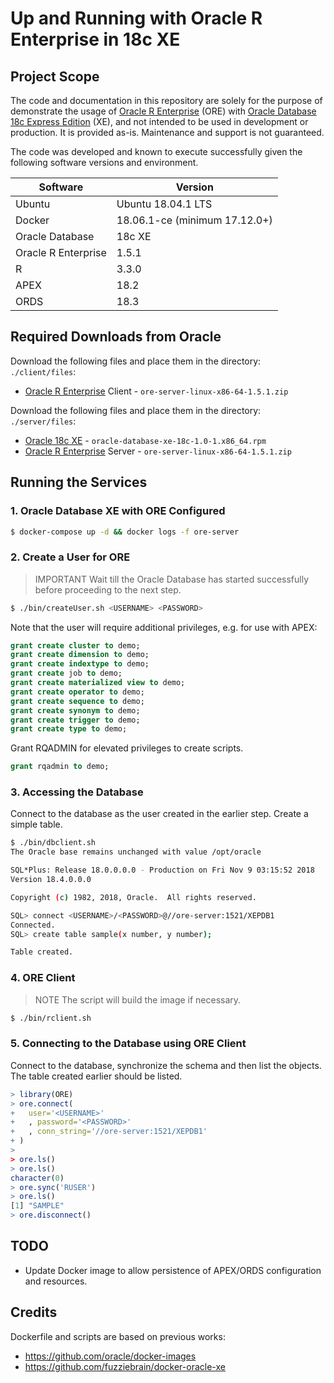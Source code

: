 # Up and Running with Oracle R Enterprise in 18c XE

## Project Scope

The code and documentation in this repository are solely for the purpose of demonstrate the usage of [Oracle R Enterprise](https://www.oracle.com/technetwork/database/database-technologies/r/r-enterprise/overview/index.html) (ORE) with [Oracle Database 18c Express Edition](https://oracle.com/xe) (XE), and not intended to be used in development or production. It is provided as-is. Maintenance and support is not guaranteed. 

The code was developed and known to execute successfully given the following software versions and environment.

| Software | Version |
|-|-|
| Ubuntu | Ubuntu 18.04.1 LTS |
| Docker | 18.06.1-ce (minimum 17.12.0+) |
| Oracle Database | 18c XE |
| Oracle R Enterprise | 1.5.1 |
| R | 3.3.0 |
| APEX | 18.2 |
| ORDS | 18.3 |

## Required Downloads from Oracle

Download the following files and place them in the directory: `./client/files`:

* [Oracle R Enterprise](https://www.oracle.com/technetwork/database/database-technologies/r/r-enterprise/downloads/index.html) Client - `ore-server-linux-x86-64-1.5.1.zip`

Download the following files and place them in the directory: `./server/files`:

* [Oracle 18c XE](https://www.oracle.com/technetwork/database/database-technologies/express-edition/downloads/index.html) - `oracle-database-xe-18c-1.0-1.x86_64.rpm`
* [Oracle R Enterprise](https://www.oracle.com/technetwork/database/database-technologies/r/r-enterprise/downloads/index.html) Server - `ore-server-linux-x86-64-1.5.1.zip`

## Running the Services

### 1. Oracle Database XE with ORE Configured

```bash
$ docker-compose up -d && docker logs -f ore-server
```

### 2. Create a User for ORE

> IMPORTANT Wait till the Oracle Database has started successfully before proceeding to the next step.

```bash
$ ./bin/createUser.sh <USERNAME> <PASSWORD>
```

Note that the user will require additional privileges, e.g. for use with APEX:

```sql
grant create cluster to demo;
grant create dimension to demo;
grant create indextype to demo;
grant create job to demo;
grant create materialized view to demo;
grant create operator to demo;
grant create sequence to demo;
grant create synonym to demo;
grant create trigger to demo;
grant create type to demo;
```

Grant RQADMIN for elevated privileges to create scripts.

```sql
grant rqadmin to demo;
```

### 3. Accessing the Database

Connect to the database as the user created in the earlier step. Create a simple table.

```bash
$ ./bin/dbclient.sh 
The Oracle base remains unchanged with value /opt/oracle

SQL*Plus: Release 18.0.0.0.0 - Production on Fri Nov 9 03:15:52 2018
Version 18.4.0.0.0

Copyright (c) 1982, 2018, Oracle.  All rights reserved.

SQL> connect <USERNAME>/<PASSWORD>@//ore-server:1521/XEPDB1
Connected.
SQL> create table sample(x number, y number);

Table created.
```

### 4. ORE Client

> NOTE The script will build the image if necessary.

```bash
$ ./bin/rclient.sh
```

### 5. Connecting to the Database using ORE Client

Connect to the database, synchronize the schema and then list the objects. The table created earlier should be listed.

```R
> library(ORE)
> ore.connect(
+   user='<USERNAME>'
+   , password='<PASSWORD>'
+   , conn_string='//ore-server:1521/XEPDB1'
+ )
>
> ore.ls()
> ore.ls()
character(0)
> ore.sync('RUSER')
> ore.ls()
[1] "SAMPLE"
> ore.disconnect()
```

## TODO

* Update Docker image to allow persistence of APEX/ORDS configuration and resources.


## Credits

Dockerfile and scripts are based on previous works:

* https://github.com/oracle/docker-images
* https://github.com/fuzziebrain/docker-oracle-xe